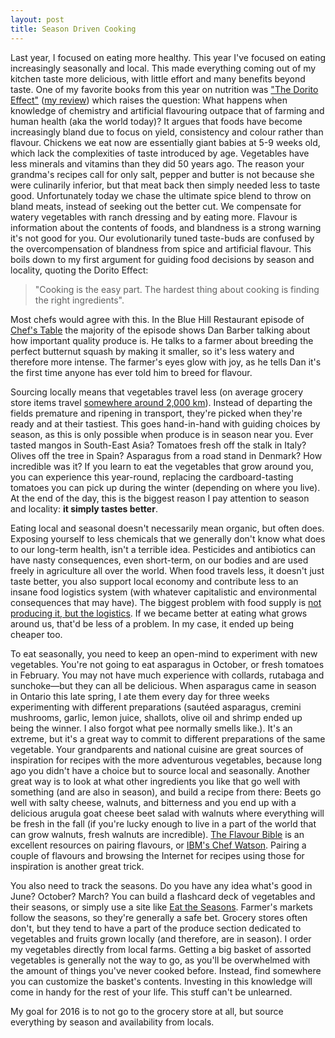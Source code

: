 ```yaml
---
layout: post
title: Season Driven Cooking
---
```


Last year, I focused on eating more healthy. This year I've focused on eating
increasingly seasonally and local. This made everything coming out of my kitchen
taste more delicious, with little effort and many benefits beyond taste. One of
my favorite books from this year on nutrition was ["The Dorito
Effect"](http://www.amazon.com/The-Dorito-Effect-Surprising-Flavor/dp/1476724210) ([my
review](https://www.goodreads.com/review/show/1386096068?book_show_action=false))
which raises the question: What happens when knowledge of chemistry and
artificial flavouring outpace that of farming and human health (aka the world
today)? It argues that foods have become increasingly bland due to focus on
yield, consistency and colour rather than flavour. Chickens we eat now are
essentially giant babies at 5-9 weeks old, which lack the complexities of taste
introduced by age. Vegetables have less minerals and vitamins than they did 50
years ago. The reason your grandma's recipes call for only salt, pepper and
butter is not because she were culinarily inferior, but that meat back then
simply needed less to taste good. Unfortunately today we chase the ultimate
spice blend to throw on bland meats, instead of seeking out the better cut. We
compensate for watery vegetables with ranch dressing and by eating more. Flavour
is information about the contents of foods, and blandness is a strong warning
it's not good for you. Our evolutionarily tuned taste-buds are confused by the
overcompensation of blandness from spice and artificial flavour. This boils down
to my first argument for guiding food decisions by season and locality, quoting
the Dorito Effect:


> "Cooking is the easy part. The hardest thing about cooking is finding the
> right ingredients".

Most chefs would agree with this. In the Blue Hill Restaurant episode of [Chef's
Table](https://en.wikipedia.org/wiki/Chef%27s_Table) the majority of the episode
shows Dan Barber talking about how important quality produce is. He talks to a
farmer about breeding the perfect butternut squash by making it smaller, so it's
less watery and therefore more intense. The farmer's eyes glow with joy, as he
tells Dan it's the first time anyone has ever told him to breed for flavour. 

Sourcing locally means that vegetables travel less (on average grocery store
items travel [somewhere around 2,000 km](http://www.worldwatch.org/node/6064)).
Instead of departing the fields premature and ripening in transport, they're
picked when they're ready and at their tastiest. This goes hand-in-hand with
guiding choices by season, as this is only possible when produce is in season
near you. Ever tasted mangos in South-East Asia? Tomatoes fresh off the stalk in
Italy? Olives off the tree in Spain? Asparagus from a road stand in Denmark? How
incredible was it? If you learn to eat the vegetables that grow around you, you
can experience this year-round, replacing the cardboard-tasting tomatoes you can
pick up during the winter (depending on where you live). At the end of the day,
this is the biggest reason I pay attention to season and locality: **it simply
tastes better**.

Eating local and seasonal doesn't necessarily mean organic, but often does.
Exposing yourself to less chemicals that we generally don't know what does to
our long-term health, isn't a terrible idea. Pesticides and antibiotics can have
nasty consequences, even short-term, on our bodies and are used freely in
agriculture all over the world. When food travels less, it doesn't just taste
better, you also support local economy and contribute less to an insane food
logistics system (with whatever capitalistic and environmental consequences that
may have). The biggest problem with food supply is [not producing it, but the
logistics](http://www.amazon.com/Abundance-Future-Better-Than-Think/dp/1451614217).
If we became better at eating what grows around us, that'd be less of a problem.
In my case, it ended up being cheaper too.

To eat seasonally, you need to keep an open-mind to experiment with new
vegetables. You're not going to eat asparagus in October, or fresh tomatoes in
February. You may not have much experience with collards, rutabaga and
sunchoke—but they can all be delicious. When asparagus came in season in Ontario
this late spring, I ate them every day for three weeks experimenting with
different preparations (sautéed asparagus, cremini mushrooms, garlic, lemon
juice, shallots, olive oil and shrimp ended up being the winner. I also forgot
what pee normally smells like.). It's an
extreme, but it's a great way to commit to different preparations of the same
vegetable. Your grandparents and national cuisine are great sources of
inspiration for recipes with the more adventurous vegetables, because long ago
you didn't have a choice but to source local and seasonally. Another great way
is to look at what other ingredients you like that go well with something (and
are also in season), and build a recipe from there: Beets go well with salty
cheese, walnuts, and bitterness and you end up with a delicious arugula goat
cheese beet salad with walnuts where everything will be fresh in the fall (if
you're lucky enough to live in a part of the world that can grow walnuts, fresh
walnuts are incredible). [The Flavour
Bible](http://www.amazon.com/Flavor-Bible-Essential-Creativity-Imaginative/dp/0316118400/ref=sr_1_1?ie=UTF8&qid=1449328308&sr=8-1&keywords=flavour+bible)
is an excellent resources on pairing flavours, or [IBM's Chef
Watson](https://www.ibmchefwatson.com/). Pairing a couple of flavours and
browsing the Internet for recipes using those for inspiration is another great
trick.

You also need to track the seasons. Do you have any idea what's good in June?
October? March? You can build a flashcard deck of vegetables and their seasons,
or simply use a site like [Eat the Seasons](http://www.eattheseasons.com/).
Farmer's markets follow the seasons, so they're generally a safe bet. Grocery
stores often don't, but they tend to have a part of the produce section
dedicated to vegetables and fruits grown locally (and therefore, are in season).
I order my vegetables directly from local farms. Getting a big basket of
assorted vegetables is generally not the way to go, as you'll be overwhelmed
with the amount of things you've never cooked before. Instead, find somewhere
you can customize the basket's contents. Investing in this knowledge will come
in handy for the rest of your life. This stuff can't be unlearned.

My goal for 2016 is to not go to the grocery store at all, but source everything
by season and availability from locals.
